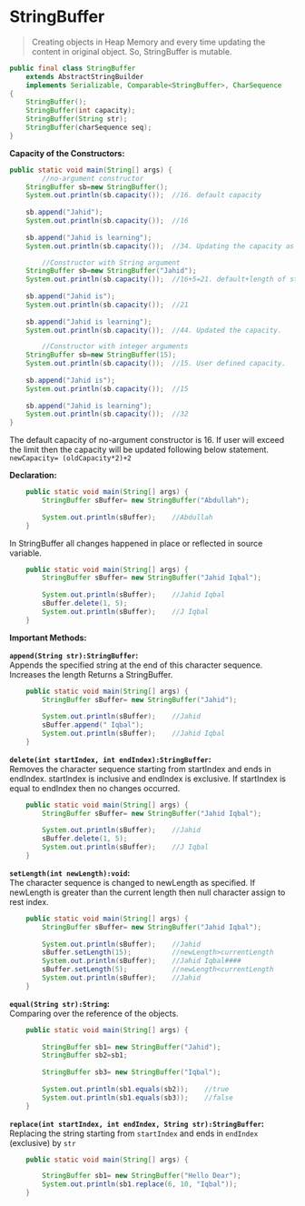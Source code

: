 # StringBuffer
>Creating objects in Heap Memory and every time updating the content in original object. So, StringBuffer is mutable.

```java
public final class StringBuffer
    extends AbstractStringBuilder
    implements Serializable, Comparable<StringBuffer>, CharSequence
{
	StringBuffer();
	StringBuffer(int capacity);
	StringBuffer(String str);
	StringBuffer(charSequence seq);
}	
```

**Capacity of the Constructors:**  
```java
public static void main(String[] args) {
		//no-argument constructor
	StringBuffer sb=new StringBuffer();
	System.out.println(sb.capacity());	//16. default capacity
		
	sb.append("Jahid");
	System.out.println(sb.capacity());	//16
		
	sb.append("Jahid is learning");
	System.out.println(sb.capacity());	//34. Updating the capacity as the string exceeded the limit.

		//Constructor with String argument
	StringBuffer sb=new StringBuffer("Jahid");
	System.out.println(sb.capacity());	//16+5=21. default+length of string
		
	sb.append("Jahid is");
	System.out.println(sb.capacity());	//21
		
	sb.append("Jahid is learning");
	System.out.println(sb.capacity());	//44. Updated the capacity.

		//Constructor with integer arguments
	StringBuffer sb=new StringBuffer(15);
	System.out.println(sb.capacity());	//15. User defined capacity.
		
	sb.append("Jahid is");
	System.out.println(sb.capacity());	//15
		
	sb.append("Jahid is learning");
	System.out.println(sb.capacity());	//32
}
```
The default capacity of no-argument constructor is 16. If user will exceed the limit then the capacity will be updated following below statement.  
`newCapacity= (oldCapacity*2)+2`

**Declaration:**
```java
	public static void main(String[] args) {
		StringBuffer sBuffer= new StringBuffer("Abdullah");
		
		System.out.println(sBuffer);	//Abdullah
	}
```

In StringBuffer all changes happened in place or reflected in source variable.
```java
	public static void main(String[] args) {
		StringBuffer sBuffer= new StringBuffer("Jahid Iqbal");
		
		System.out.println(sBuffer);	//Jahid Iqbal
		sBuffer.delete(1, 5);
		System.out.println(sBuffer);	//J Iqbal
	}
```
**Important Methods:**  

**`append(String str):StringBuffer`:**  
Appends the specified string at the end of this character sequence. Increases the length Returns a StringBuffer.

```java
	public static void main(String[] args) {
		StringBuffer sBuffer= new StringBuffer("Jahid");
		
		System.out.println(sBuffer);	//Jahid
		sBuffer.append(" Iqbal");
		System.out.println(sBuffer);	//Jahid Iqbal
	}
```

**`delete(int startIndex, int endIndex):StringBuffer`:**  
Removes the character sequence starting from startIndex and ends in endIndex. startIndex is inclusive and endIndex is exclusive. If startIndex is equal to endIndex then no changes occurred.
```java
	public static void main(String[] args) {
		StringBuffer sBuffer= new StringBuffer("Jahid Iqbal");
		
		System.out.println(sBuffer);	//Jahid
		sBuffer.delete(1, 5);
		System.out.println(sBuffer);	//J Iqbal
	}
```

**`setLength(int newLength):void`:**  
The character sequence is changed to newLength as specified. If newLength is greater than the current length then null character assign to rest index.
```java
	public static void main(String[] args) {
		StringBuffer sBuffer= new StringBuffer("Jahid Iqbal");
		
		System.out.println(sBuffer);	//Jahid
		sBuffer.setLength(15);          //newLength>currentLength
		System.out.println(sBuffer);	//Jahid Iqbal####
		sBuffer.setLength(5);           //newLength<currentLength
		System.out.println(sBuffer);	//Jahid
    }
```
**`equal(String str):String`:**  
Comparing over the reference of the objects.
```java
	public static void main(String[] args) {
		
		StringBuffer sb1= new StringBuffer("Jahid");
		StringBuffer sb2=sb1;
		
		StringBuffer sb3= new StringBuffer("Iqbal");
		
		System.out.println(sb1.equals(sb2));	//true
		System.out.println(sb1.equals(sb3));	//false
	}
```
**`replace(int startIndex, int endIndex, String str):StringBuffer`:**  
Replacing the string starting from `startIndex` and ends in `endIndex` (exclusive) by `str`
```java
	public static void main(String[] args) {

		StringBuffer sb1= new StringBuffer("Hello Dear");
		System.out.println(sb1.replace(6, 10, "Iqbal"));
	}
```